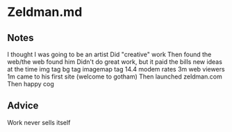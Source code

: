 Zeldman.md
==========

Notes
-----

I thought I was going to be an artist
Did "creative" work
Then found the web/the web found him
Didn't do great work, but it paid the bills
new ideas at the time
img tag
bg tag
imagemap tag
14.4 modem rates
3m web viewers
1m came to his first site (welcome to gotham)
Then launched zeldman.com
Then happy cog

Advice
------
Work never sells itself
